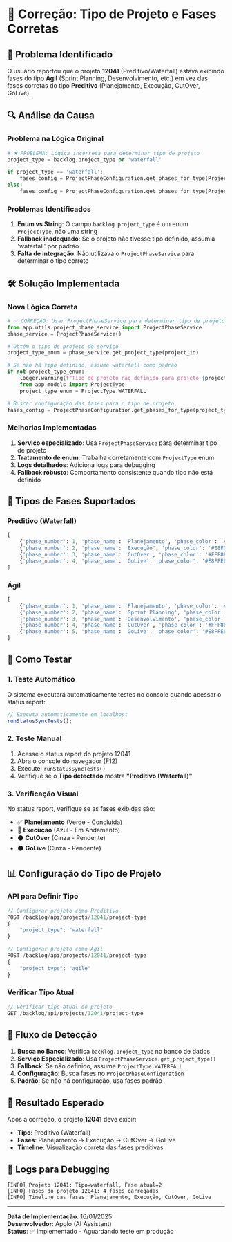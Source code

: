 # 🔧 Correção: Tipo de Projeto e Fases Corretas

## 🎯 **Problema Identificado**

O usuário reportou que o projeto **12041** (Preditivo/Waterfall) estava exibindo fases do tipo **Ágil** (Sprint Planning, Desenvolvimento, etc.) em vez das fases corretas do tipo **Preditivo** (Planejamento, Execução, CutOver, GoLive).

## 🔍 **Análise da Causa**

### **Problema na Lógica Original**
```python
# ❌ PROBLEMA: Lógica incorreta para determinar tipo de projeto
project_type = backlog.project_type or 'waterfall'

if project_type == 'waterfall':
    fases_config = ProjectPhaseConfiguration.get_phases_for_type(ProjectType.WATERFALL)
else:
    fases_config = ProjectPhaseConfiguration.get_phases_for_type(ProjectType.AGILE)
```

### **Problemas Identificados**
1. **Enum vs String**: O campo `backlog.project_type` é um enum `ProjectType`, não uma string
2. **Fallback inadequado**: Se o projeto não tivesse tipo definido, assumia 'waterfall' por padrão
3. **Falta de integração**: Não utilizava o `ProjectPhaseService` para determinar o tipo correto

## 🛠️ **Solução Implementada**

### **Nova Lógica Correta**
```python
# ✅ CORREÇÃO: Usar ProjectPhaseService para determinar tipo de projeto
from app.utils.project_phase_service import ProjectPhaseService
phase_service = ProjectPhaseService()

# Obtém o tipo de projeto do serviço
project_type_enum = phase_service.get_project_type(project_id)

# Se não há tipo definido, assume waterfall como padrão
if not project_type_enum:
    logger.warning(f"Tipo de projeto não definido para projeto {project_id}, usando Waterfall como padrão")
    from app.models import ProjectType
    project_type_enum = ProjectType.WATERFALL

# Buscar configuração das fases para o tipo de projeto
fases_config = ProjectPhaseConfiguration.get_phases_for_type(project_type_enum)
```

### **Melhorias Implementadas**
1. **Serviço especializado**: Usa `ProjectPhaseService` para determinar tipo de projeto
2. **Tratamento de enum**: Trabalha corretamente com `ProjectType` enum
3. **Logs detalhados**: Adiciona logs para debugging
4. **Fallback robusto**: Comportamento consistente quando tipo não está definido

## 🎨 **Tipos de Fases Suportados**

### **Preditivo (Waterfall)**
```python
[
    {'phase_number': 1, 'phase_name': 'Planejamento', 'phase_color': '#E8F5E8'},
    {'phase_number': 2, 'phase_name': 'Execução', 'phase_color': '#E8F0FF'},
    {'phase_number': 3, 'phase_name': 'CutOver', 'phase_color': '#FFF8E1'},
    {'phase_number': 4, 'phase_name': 'GoLive', 'phase_color': '#E8FFE8'}
]
```

### **Ágil**
```python
[
    {'phase_number': 1, 'phase_name': 'Planejamento', 'phase_color': '#E8F5E8'},
    {'phase_number': 2, 'phase_name': 'Sprint Planning', 'phase_color': '#F0F8FF'},
    {'phase_number': 3, 'phase_name': 'Desenvolvimento', 'phase_color': '#E8F0FF'},
    {'phase_number': 4, 'phase_name': 'CutOver', 'phase_color': '#FFF8E1'},
    {'phase_number': 5, 'phase_name': 'GoLive', 'phase_color': '#E8FFE8'}
]
```

## 🧪 **Como Testar**

### **1. Teste Automático**
O sistema executará automaticamente testes no console quando acessar o status report:
```javascript
// Executa automaticamente em localhost
runStatusSyncTests();
```

### **2. Teste Manual**
1. Acesse o status report do projeto 12041
2. Abra o console do navegador (F12)
3. Execute: `runStatusSyncTests()`
4. Verifique se o **Tipo detectado** mostra **"Preditivo (Waterfall)"**

### **3. Verificação Visual**
No status report, verifique se as fases exibidas são:
- ✅ **Planejamento** (Verde - Concluída)
- 🔵 **Execução** (Azul - Em Andamento)
- ⚫ **CutOver** (Cinza - Pendente)
- ⚫ **GoLive** (Cinza - Pendente)

## 📊 **Configuração do Tipo de Projeto**

### **API para Definir Tipo**
```javascript
// Configurar projeto como Preditivo
POST /backlog/api/projects/12041/project-type
{
    "project_type": "waterfall"
}

// Configurar projeto como Ágil
POST /backlog/api/projects/12041/project-type
{
    "project_type": "agile"
}
```

### **Verificar Tipo Atual**
```javascript
// Verificar tipo atual do projeto
GET /backlog/api/projects/12041/project-type
```

## 🔄 **Fluxo de Detecção**

1. **Busca no Banco**: Verifica `backlog.project_type` no banco de dados
2. **Serviço Especializado**: Usa `ProjectPhaseService.get_project_type()`
3. **Fallback**: Se não definido, assume `ProjectType.WATERFALL`
4. **Configuração**: Busca fases no `ProjectPhaseConfiguration`
5. **Padrão**: Se não há configuração, usa fases padrão

## 🚀 **Resultado Esperado**

Após a correção, o projeto **12041** deve exibir:
- **Tipo**: Preditivo (Waterfall)
- **Fases**: Planejamento → Execução → CutOver → GoLive
- **Timeline**: Visualização correta das fases preditivas

## 📝 **Logs para Debugging**

```
[INFO] Projeto 12041: Tipo=waterfall, Fase atual=2
[INFO] Fases do projeto 12041: 4 fases carregadas
[INFO] Timeline das fases: Planejamento, Execução, CutOver, GoLive
```

---

**Data de Implementação**: 16/01/2025  
**Desenvolvedor**: Apolo (AI Assistant)  
**Status**: ✅ Implementado - Aguardando teste em produção 